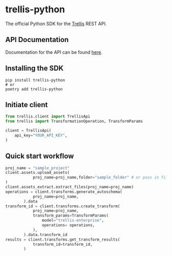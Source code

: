 # trellis-python

The official Python SDK for the [Trellis](https://runtrellis.com) REST API.

## API Documentation

Documentation for the API can be found [here](https://docs.runtrellis.com/reference/introduction).

## Installing the SDK

```shell
pip install trellis-python
# or
poetry add trellis-python
```

## Initiate client

```python
from trellis.client import TrellisApi
from trellis import TransformationOperation, TransformParams

client = TrellisApi(
    api_key="YOUR_API_KEY",
)
```

## Quick start workflow

```python
proj_name = "sample_project"
client.assets.upload_assets(
            proj_name=proj_name,folder="sample_folder" # or pass in files = ["file_1", "file_2"]
)
client.assets_extract.extract_files(proj_name=proj_name)
operations = client.transforms.generate_autoschema(
            proj_name=proj_name,
        ).data
transform_id = client.transforms.create_transform(
            proj_name=proj_name,
            transform_params=TransformParams(
                model="trellis-enterprise",
                operations= operations,
            ),
        ).data.transform_id
results = client.transforms.get_transform_results(
            transform_id=transform_id,
        )
```
